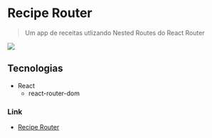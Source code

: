 # Recipe Router
> Um app de receitas utlizando Nested Routes do React Router

<img src="https://cdn.discordapp.com/attachments/1105267542085345402/1105289444241703002/image.png">

## Tecnologias
- React
  - react-router-dom

### Link
- <a href="https://react-recipe-router.netlify.app/"> Recipe Router </a>
